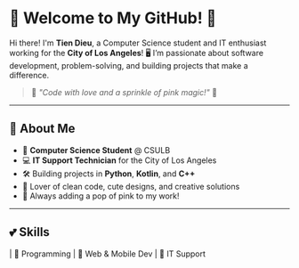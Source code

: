 # 🌸 Welcome to My GitHub! 🌸  


Hi there! I'm **Tien Dieu**, a Computer Science student and IT enthusiast working for the **City of Los Angeles**! 🖥️ I’m passionate about software development, problem-solving, and building projects that make a difference.  

> 🌟 *"Code with love and a sprinkle of pink magic!"* 🌟  

---

## 🎀 About Me  

- 🌸 **Computer Science Student** @ CSULB  
- 💻 **IT Support Technician** for the City of Los Angeles  
- 🛠️ Building projects in **Python**, **Kotlin**, and **C++**  
- 💖 Lover of clean code, cute designs, and creative solutions  
- 🎨 Always adding a pop of pink to my work!  

---

## 💕 Skills  

| 🌸 Programming         | 🧁 Web & Mobile Dev     | 🌟 IT Support
